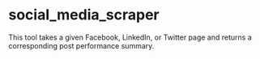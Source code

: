 # social_media_scraper
This tool takes a given Facebook, LinkedIn, or Twitter page and returns a corresponding post performance summary.
